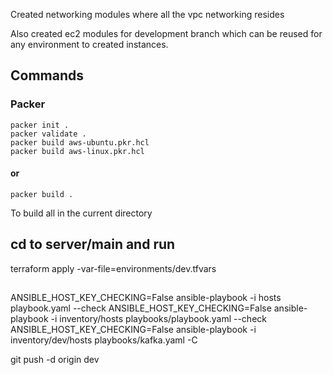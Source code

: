 Created networking modules where all the vpc networking resides

Also created ec2 modules for development branch which can be reused for any environment to created instances.

## Commands
### Packer
```
packer init .
packer validate .
packer build aws-ubuntu.pkr.hcl
packer build aws-linux.pkr.hcl
```
#### or
```
packer build .
```
To build all in the current directory

## cd to server/main and run 
terraform apply -var-file=environments/dev.tfvars

##
ANSIBLE_HOST_KEY_CHECKING=False ansible-playbook -i hosts playbook.yaml --check
ANSIBLE_HOST_KEY_CHECKING=False ansible-playbook -i inventory/hosts playbooks/playbook.yaml --check
ANSIBLE_HOST_KEY_CHECKING=False ansible-playbook -i inventory/dev/hosts playbooks/kafka.yaml -C

git push -d origin dev